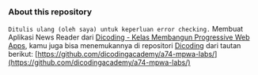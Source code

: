 ### About this repository
`Ditulis ulang (oleh saya) untuk keperluan error checking.`
Membuat Aplikasi News Reader dari [Dicoding - Kelas Membangun Progressive Web Apps](https://www.dicoding.com/academies/74/), kamu juga bisa menemukannya di repositori [Dicoding](https://github.com/dicodingacademy) dari tautan berikut: [https://github.com/dicodingacademy/a74-mpwa-labs/](https://github.com/dicodingacademy/a74-mpwa-labs/)